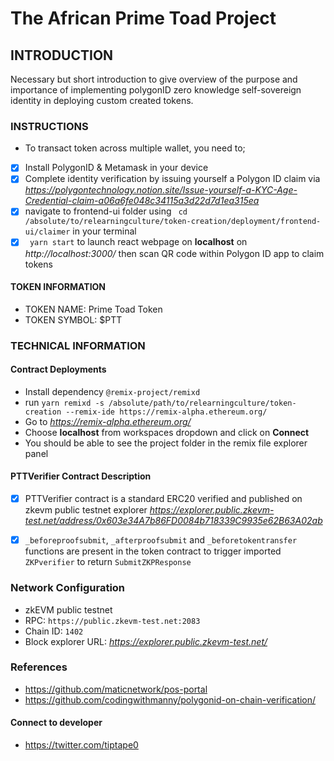 # The African Prime Toad Project

## INTRODUCTION
Necessary but short introduction to give overview of the purpose and importance of implementing polygonID zero knowledge self-sovereign identity in deploying custom created tokens.
### INSTRUCTIONS
* To transact token across multiple wallet, you need to;

- [X] Install PolygonID & Metamask in your device
- [X] Complete identity verification by issuing yourself a Polygon ID claim via *https://polygontechnology.notion.site/Issue-yourself-a-KYC-Age-Credential-claim-a06a6fe048c34115a3d22d7d1ea315ea*
- [X] navigate to frontend-ui folder using ``` cd /absolute/to/relearningculture/token-creation/deployment/frontend-ui/claimer``` in your terminal
- [X] ``` yarn start``` to launch react webpage on **localhost** on *http://localhost:3000/* then scan QR code within Polygon ID app to claim tokens

#### TOKEN INFORMATION
* TOKEN NAME: Prime Toad Token
* TOKEN SYMBOL: $PTT
### TECHNICAL INFORMATION
#### Contract Deployments
* Install dependency `@remix-project/remixd`
* run `yarn remixd -s /absolute/path/to/relearningculture/token-creation --remix-ide https://remix-alpha.ethereum.org/` 
* Go to *https://remix-alpha.ethereum.org/*
* Choose **localhost** from workspaces dropdown and click on **Connect**
* You should be able to see the project folder in the remix file explorer panel

#### PTTVerifier Contract Description

- [X] PTTVerifier contract is a standard ERC20 verified and published on zkevm public testnet explorer *https://explorer.public.zkevm-test.net/address/0x603e34A7b86FD0084b718339C9935e62B63A02ab*

- [X] `_beforeproofsubmit`, `_afterproofsubmit` and  `_beforetokentransfer` functions are present in the token contract to trigger imported `ZKPverifier` to return `SubmitZKPResponse` 
### Network Configuration
*   zkEVM public testnet
*   RPC: `https://public.zkevm-test.net:2083`
*   Chain ID: `1402`
*   Block explorer URL: *https://explorer.public.zkevm-test.net/*

### References
* https://github.com/maticnetwork/pos-portal 
* https://github.com/codingwithmanny/polygonid-on-chain-verification/

#### Connect to developer
* https://twitter.com/tiptape0

